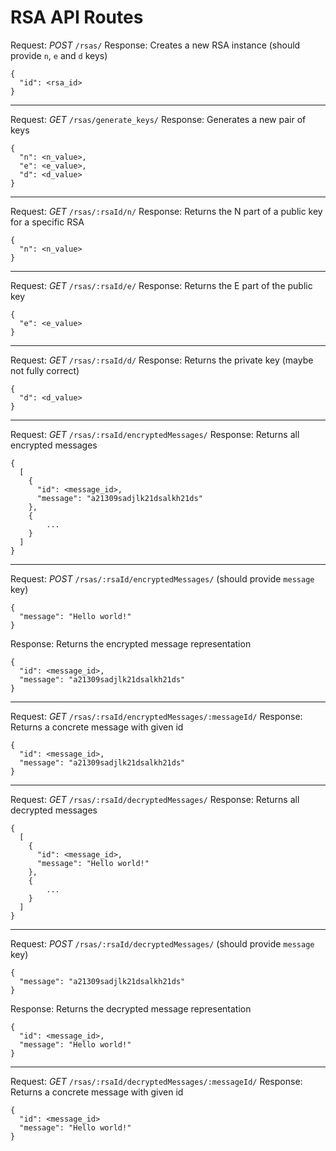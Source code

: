 # RSA API Routes

Request: *POST* `/rsas/`
Response: Creates a new RSA instance (should provide `n`, `e` and `d` keys)
```
{
  "id": <rsa_id>
}
```

---

Request: *GET* `/rsas/generate_keys/`
Response: Generates a new pair of keys
```
{
  "n": <n_value>,
  "e": <e_value>,
  "d": <d_value>
}
```

---

Request: *GET* `/rsas/:rsaId/n/`
Response: Returns the N part of a public key for a specific RSA
```
{
  "n": <n_value>
}
```

---

Request: *GET* `/rsas/:rsaId/e/`
Response: Returns the E part of the public key
```
{
  "e": <e_value>
}
```

---

Request: *GET* `/rsas/:rsaId/d/`
Response: Returns the private key (maybe not fully correct)
```
{
  "d": <d_value>
}
```

---

Request: *GET* `/rsas/:rsaId/encryptedMessages/`
Response: Returns all encrypted messages
```
{
  [
    {
      "id": <message_id>,
      "message": "a21309sadjlk21dsalkh21ds"
    },
    {
        ...
    }
  ]
}
```

---

Request: *POST* `/rsas/:rsaId/encryptedMessages/` (should provide `message` key)
```
{
  "message": "Hello world!"
}
```
Response: Returns the encrypted message representation
```
{
  "id": <message_id>,
  "message": "a21309sadjlk21dsalkh21ds"
}
```

---

Request: *GET* `/rsas/:rsaId/encryptedMessages/:messageId/`
Response: Returns a concrete message with given id
```
{
  "id": <message_id>,
  "message": "a21309sadjlk21dsalkh21ds"
}
```

---

Request: *GET* `/rsas/:rsaId/decryptedMessages/`
Response: Returns all decrypted messages
```
{
  [
    {
      "id": <message_id>,
      "message": "Hello world!"
    },
    {
        ...
    }
  ]
}
```

---

Request: *POST* `/rsas/:rsaId/decryptedMessages/` (should provide `message` key)
```
{
  "message": "a21309sadjlk21dsalkh21ds"
}
```
Response: Returns the decrypted message representation
```
{
  "id": <message_id>,
  "message": "Hello world!"
}
```

---

Request: *GET* `/rsas/:rsaId/decryptedMessages/:messageId/`
Response: Returns a concrete message with given id
```
{
  "id": <message_id>
  "message": "Hello world!"
}
```


